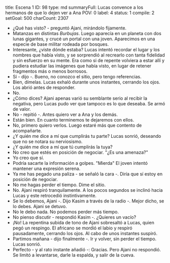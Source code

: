 title:          Escena 1
ID:             98
type:           md
summaryFull:    Lucas convence a los hermanos de que lo dejen ver a Ana 
POV:            0
label:          4
status:         1
compile:        2
setGoal:        500
charCount:      2307


- ¿Qué has visto? - preguntó Ajani, mirándolo fijamente.
- Matanzas en distintas *Burbujas*. Luego aparecía en un planeta con dos lunas gigantes, y crucé un portal con una joven. Aparecimos en una especie de base militar rodeada por bosques.
- Interesante, ¿viste dónde estaba?
Lucas intentó recordar el lugar y los nombres que había visto, y se sorprendió al recrearlo con tanta fidelidad y sin esfuerzo en su mente. Era como si de repente volviera a estar allí y pudiera estudiar las imágenes que había visto, en lugar de retener fragmentos más o menos borrosos.
- Sí - dijo -. Bueno, no conozco el sitio, pero tengo referencias.
- Bien, dímelas.
Lucas exhaló durante unos instantes, cerrando los ojos. Los abrió antes de responder.
- No.
- ¿Cómo dices?
Ajani apenas varió su semblante serio al recibir la negativa, pero Lucas pudo ver que tampoco es lo que deseaba. Se armó de valor.
- No - repitió -. Antes quiero ver a Ana y los demás.
- Están bien. En cuanto terminemos te dejaremos con ellos.
- No, primero quiero verlos. Luego estaré más que contento de acompañarte.
- ¿Y quién me dice a mí que cumplirás tu parte?
Lucas sonrió, deseando que no se notara su nerviosismo.
- ¿Y quién me dice a mí que tú cumplirás la tuya?
- No creo que estés en posición de negociar.
"¿Es una amenaza?"
- Yo creo que sí.
- Podría sacarte la información a golpes.
"Mierda"
El joven intentó mantener una expresión serena.
- Ya me has pegado una paliza - se señaló la cara -. Diría que sí estoy en posición de negociar.
- No me hagas perder el tiempo. Dime el sitio.
- No.
Ajani respiró tranquilamente. A los pocos segundos se inclinó hacia Lucas y este retrocedió instintivamente.
- Se lo debemos, Ajani -. Dijo Kasim a través de la radio -. Mejor dicho, se lo debes.
Ajani se detuvo.
- No le debo nada. No podemos perder más tiempo.
- No pienso discutir - respondió Kasim -. ¿Quieres un vacío?
- ¡No!
La repentina subida de tono de Ajani sobresaltó a Lucas, quien pegó un respingo.
El africano se mordió el labio y respiró pausadamente, cerrando los ojos.
Al cabo de unos instantes suspiró.
- Partimos mañana - dijo finalmente -. Ir y volver, sin perder el tiempo.
Lucas sonrió.
- Perfecto - y al  rato instante añadió -: Gracias.
Pero Ajani no respondió. Se limitó a levantarse, darle la espalda, y salir de la cueva.